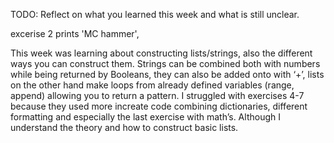 TODO: Reflect on what you learned this week and what is still unclear.

excerise 2 prints 'MC hammer',

This week was learning about constructing lists/strings, also the different ways you can construct them. Strings can be combined both with numbers while being returned by Booleans, they can also be added onto with ‘+’, lists on the other hand make loops from already defined variables (range, append) allowing you to return a pattern. I struggled with exercises 4-7 because they used more increate code combining dictionaries, different formatting and especially the last exercise with math’s. Although I understand the theory and how to construct basic lists.
